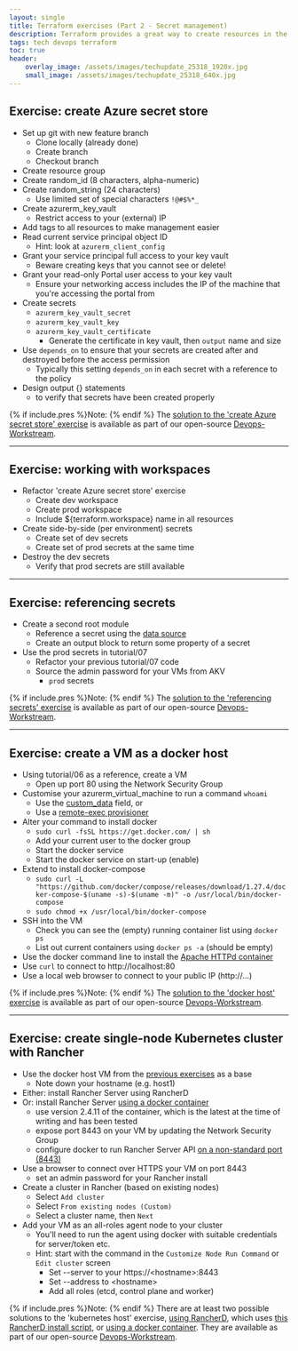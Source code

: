 ```yaml
---
layout: single
title: Terraform exercises (Part 2 - Secret management)
description: Terraform provides a great way to create resources in the cloud using infrastructure-as-code.  Just ensure you grant yourself permission to delete the things you create!
tags: tech devops terraform
toc: true
header:
    overlay_image: /assets/images/techupdate_25318_1920x.jpg
    small_image: /assets/images/techupdate_25318_640x.jpg
---
```


## Exercise: create Azure secret store
* Set up git with new feature branch
    * Clone locally (already done)
    * Create branch
    * Checkout branch
* Create resource group
* Create random_id (8 characters, alpha-numeric)
* Create random_string (24 characters)
    * Use limited set of special characters `!@#$%*_`
* Create azurerm_key_vault
    * Restrict access to your (external) IP
* Add tags to all resources to make management easier
* Read current service principal object ID
    * Hint: look at `azurerm_client_config`
* Grant your service principal full access to your key vault
    * Beware creating keys that you cannot see or delete!
* Grant your read-only Portal user access to your key vault
    * Ensure your networking access includes the IP of the machine that you're accessing the portal from
* Create secrets
    * `azurerm_key_vault_secret`
    * `azurerm_key_vault_key`
    * `azurerm_key_vault_certificate`
        * Generate the certificate in key vault, then `output` name and size
* Use `depends_on` to ensure that your secrets are created after and destroyed before the access permission
    * Typically this setting `depends_on` in each secret with a reference to the policy
* Design output {} statements
    * to verify that secrets have been created properly

{% if include.pres %}Note: {% endif %}
The [solution to the 'create Azure secret store' exercise](https://github.com/lightenna/devops-workstream/tree/master/terraform/tutorial/08-azure-secrets) is available as part of our open-source [Devops-Workstream](https://github.com/lightenna/devops-workstream/).

---

## Exercise: working with workspaces
* Refactor 'create Azure secret store' exercise
    * Create dev workspace
    * Create prod workspace
    * Include ${terraform.workspace} name in all resources
* Create side-by-side (per environment) secrets
    * Create set of dev secrets
    * Create set of prod secrets at the same time
* Destroy the dev secrets
    * Verify that prod secrets are still available

---

## Exercise: referencing secrets
* Create a second root module
    * Reference a secret using the [data source](https://www.terraform.io/docs/providers/azurerm/d/key_vault_secret.html)
    * Create an output block to return some property of a secret
* Use the prod secrets in tutorial/07
    * Refactor your previous tutorial/07 code
    * Source the admin password for your VMs from AKV
        * `prod` secrets

{% if include.pres %}Note: {% endif %}
The [solution to the 'referencing secrets' exercise](https://github.com/lightenna/devops-workstream/tree/master/terraform/tutorial/09-referencing-secrets) is available as part of our open-source [Devops-Workstream](https://github.com/lightenna/devops-workstream/).

---

## Exercise: create a VM as a docker host
* Using tutorial/06 as a reference, create a VM
    * Open up port 80 using the Network Security Group
* Customise your azurerm_virtual_machine to run a command `whoami`
    * Use the [custom_data](https://www.terraform.io/docs/providers/azurerm/r/virtual_machine.html#custom_data) field, or
    * Use a [remote-exec provisioner](https://www.terraform.io/docs/provisioners/remote-exec.html)
* Alter your command to install docker
    * `sudo curl -fsSL https://get.docker.com/ | sh`
    * Add your current user to the docker group
    * Start the docker service
    * Start the docker service on start-up (enable)
* Extend to install docker-compose
    * `sudo curl -L "https://github.com/docker/compose/releases/download/1.27.4/docker-compose-$(uname -s)-$(uname -m)" -o /usr/local/bin/docker-compose`
    * `sudo chmod +x /usr/local/bin/docker-compose`
* SSH into the VM
    * Check you can see the (empty) running container list using `docker ps`
    * List out current containers using `docker ps -a` (should be empty)
* Use the docker command line to install the [Apache HTTPd container](https://hub.docker.com/_/httpd)
* Use `curl` to connect to http://localhost:80
* Use a local web browser to connect to your public IP (http://...)

{% if include.pres %}Note: {% endif %}
The [solution to the 'docker host' exercise](https://github.com/lightenna/devops-workstream/tree/master/terraform/tutorial/10-docker-host) is available as part of our open-source [Devops-Workstream](https://github.com/lightenna/devops-workstream/).

---

## Exercise: create single-node Kubernetes cluster with Rancher
+ Use the docker host VM from the [previous exercises](https://github.com/lightenna/devops-workstream/tree/master/terraform/tutorial/10-docker-host) as a base
    + Note down your hostname (e.g. host1)
+ Either: install Rancher Server using RancherD
+ Or: install Rancher Server [using a docker container](https://rancher.com/docs/rancher/v2.x/en/installation/other-installation-methods/single-node-docker/)
    + use version 2.4.11 of the container, which is the latest at the time of writing and has been tested
    + expose port 8443 on your VM by updating the Network Security Group
    + configure docker to run Rancher Server API [on a non-standard port (8443)](https://rancher.com/docs/rancher/v2.x/en/installation/other-installation-methods/single-node-docker/advanced/#running-rancher-rancher-and-rancher-rancher-agent-on-the-same-node)
+ Use a browser to connect over HTTPS your VM on port 8443
    + set an admin password for your Rancher install
+ Create a cluster in Rancher (based on existing nodes)
    + Select `Add cluster`
    + Select `From existing nodes (Custom)`
    + Select a cluster name, then `Next`
+ Add your VM as an all-roles agent node to your cluster
    + You'll need to run the agent using docker with suitable credentials for server/token etc.
    + Hint: start with the command in the `Customize Node Run Command` or `Edit cluster` screen
        + Set --server to your https://&lt;hostname&gt;:8443
        + Set --address to &lt;hostname&gt;
        + Add all roles (etcd, control plane and worker)

{% if include.pres %}Note: {% endif %}
There are at least two possible solutions to the 'kubernetes host' exercise, [using RancherD](https://github.com/lightenna/devops-workstream/tree/master/terraform/tutorial/11-kubernetes-host), which uses [this RancherD install script](https://github.com/lightenna/devops-workstream/tree/master/terraform/tutorial/11-kubernetes-host/scripts/install_rancherd.sh), or [using a docker container](https://github.com/lightenna/devops-workstream/tree/master/terraform/tutorial/11-kubernetes-host/scripts/install_rancher_server.sh).  They are available as part of our open-source [Devops-Workstream](https://github.com/lightenna/devops-workstream/).
